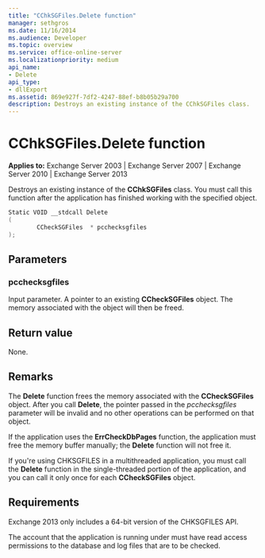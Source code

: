 ```yaml
---
title: "CChkSGFiles.Delete function"
manager: sethgros
ms.date: 11/16/2014
ms.audience: Developer
ms.topic: overview
ms.service: office-online-server
ms.localizationpriority: medium
api_name:
- Delete
api_type:
- dllExport
ms.assetid: 869e927f-7df2-4247-88ef-b8b05b29a700
description: Destroys an existing instance of the CChkSGFiles class.
---
```


# CChkSGFiles.Delete function

**Applies to:** Exchange Server 2003 | Exchange Server 2007 | Exchange Server 2010 | Exchange Server 2013
  
Destroys an existing instance of the **CChkSGFiles** class. You must call this function after the application has finished working with the specified object. 
  
```cs
Static VOID __stdcall Delete 
(
        CCheckSGFiles  * pcchecksgfiles
);

```

## Parameters

### pcchecksgfiles 
  
Input parameter. A pointer to an existing **CCheckSGFiles** object. The memory associated with the object will then be freed. 
    
## Return value

None.
  
## Remarks

The **Delete** function frees the memory associated with the **CCheckSGFiles** object. After you call **Delete**, the pointer passed in the  *pcchecksgfiles*  parameter will be invalid and no other operations can be performed on that object. 
  
If the application uses the **ErrCheckDbPages** function, the application must free the memory buffer manually; the **Delete** function will not free it. 
  
If you're using CHKSGFILES in a multithreaded application, you must call the **Delete** function in the single-threaded portion of the application, and you can call it only once for each **CCheckSGFiles** object. 
  
## Requirements

Exchange 2013 only includes a 64-bit version of the CHKSGFILES API.
  
The account that the application is running under must have read access permissions to the database and log files that are to be checked.
  

